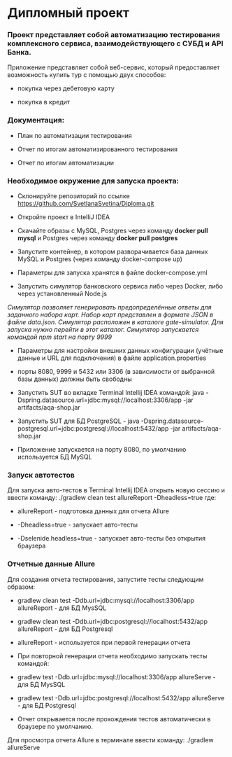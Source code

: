 # Дипломный проект

### Проект представляет собой автоматизацию тестирования комплексного сервиса, взаимодействующего с СУБД и API Банка.

Приложение представляет собой веб-сервис, который предоставляет возможность купить тур с помощью двух способов:

* покупка через дебетовую карту

* покупка в кредит

### Документация:

* План по автоматизации тестирования

* Отчет по итогам автоматизированного тестирования

* Отчет по итогам автоматизации



### Необходимое окружение для запуска проекта:

* Склонируйте репозиторий по ссылке https://github.com/SvetlanaSvetina/Diploma.git

* Откройте проект в IntelliJ IDEA

* Скачайте образы с MySQL, Postgres через команду **docker pull mysql**  и Postgres через команду **docker pull postgres**

* Запустите контейнер, в котором разворачивается база данных MySQL и Postgres (через команду docker-compose up)

* Параметры для запуска хранятся в файле docker-compose.yml

* Запустить симулятор банковского сервиса либо через Docker, либо через установленный Node.js

*Симулятop позволяет генерировать предопределённые ответы для заданного набора карт. Набор карт представлен в формате JSON в файле data.json.*
*Симулятор расположен в каталоге gate-simulator. Для запуска нужно перейти в этот каталог.*
*Симулятор запускается командой npm start на порту 9999*



* Параметры для настройки внешних данных конфигурации (учётные данные и URL для подключения) в файле application.properties

* порты 8080, 9999 и 5432 или 3306 (в зависимости от выбранной базы данных) должны быть свободны

* Запустить SUT во вкладке Terminal Intellij IDEA командой: java -Dspring.datasource.url=jdbc:mysql://localhost:3306/app -jar artifacts/aqa-shop.jar

* Запустить SUT для БД PostgreSQL - java -Dspring.datasource-postgresql.url=jdbc:postgresql://localhost:5432/app -jar artifacts/aqa-shop.jar 

* Приложение запускается на порту 8080, по умолчанию используется БД MySQL


### Запуск автотестов

Для запуска авто-тестов в Terminal Intellij IDEA открыть новую сессию и ввести команду: ./gradlew clean test allureReport -Dheadless=true где: 

* allureReport - подготовка данных для отчета Allure

* -Dheadless=true - запускает авто-тесты 

* -Dselenide.headless=true - запускает авто-тесты без открытия браузера

### Отчетные данные Allure

Для создания отчета тестирования, запустите тесты следующим образом:

* gradlew clean test -Ddb.url=jdbc:mysql://localhost:3306/app allureReport - для БД MysSQL

* gradlew clean test -Ddb.url=jdbc:postgresql://localhost:5432/app allureReport - для БД Postgresql

* allureReport - используется при первой генерации отчета


* При повторной генерации отчета необходимо запускать тесты командой:

* gradlew test -Ddb.url=jdbc:mysql://localhost:3306/app allureServe - для БД MysSQL

* gradlew test -Ddb.url=jdbc:postgresql://localhost:5432/app allureServe - для БД Postgresql

* Отчет открывается после прохождения тестов автоматически в браузере по умолчанию.



Для просмотра отчета Allure в терминале ввести команду: ./gradlew allureServe